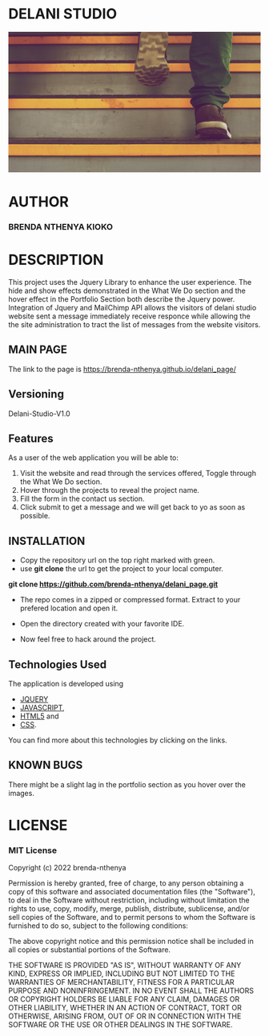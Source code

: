 # DELANI STUDIO 

<img src="./img/backgrounds/h_img.jpg">

# AUTHOR 
### BRENDA NTHENYA KIOKO

# DESCRIPTION
This project uses the Jquery Library to enhance the user experience. The hide and show effects demonstrated in the What We Do section and the hover effect in the Portfolio Section both describe the Jquery power. Integration of Jquery and MailChimp API allows the visitors of delani studio website sent a message immediately receive  responce while allowing the the site administration to tract the list of messages from the website visitors.

## MAIN PAGE
The link to the page is https://brenda-nthenya.github.io/delani_page/

## Versioning
Delani-Studio-V1.0 

## Features

As a user of the web application you will be able to:

1. Visit the website and read through the services offered, 
Toggle through the What We Do section.
2. Hover through the projects to reveal the project name.
3. Fill the form in the contact us section.
4. Click submit to get a message and we will get back to yo as soon as possible.

## INSTALLATION

* Copy the repository url on the top right marked with green.
* use **git clone** the url to get the project to your local computer.

**git clone https://github.com/brenda-nthenya/delani_page.git**
*   The repo comes in a zipped or compressed format. Extract to your prefered location and open it.

* Open the directory created with your favorite IDE.  

* Now feel free to hack around the project.

## Technologies Used
The application is developed using 
* [JQUERY](https://code.jquery.com)
* [JAVASCRIPT](https://www.w3schools.com/js/default.asp),
* [HTML5](https://www.w3schools.com/html/html5_intro.asp) and
* [CSS](https://www.w3schools.com/css/default.asp). 

You can find more about this technologies by clicking on the links.

## KNOWN BUGS
There might be a slight lag in the portfolio section as you hover over the images.

# LICENSE
### MIT License

Copyright (c) 2022 brenda-nthenya

Permission is hereby granted, free of charge, to any person obtaining a copy
of this software and associated documentation files (the "Software"), to deal
in the Software without restriction, including without limitation the rights
to use, copy, modify, merge, publish, distribute, sublicense, and/or sell
copies of the Software, and to permit persons to whom the Software is
furnished to do so, subject to the following conditions:

The above copyright notice and this permission notice shall be included in all
copies or substantial portions of the Software.

THE SOFTWARE IS PROVIDED "AS IS", WITHOUT WARRANTY OF ANY KIND, EXPRESS OR
IMPLIED, INCLUDING BUT NOT LIMITED TO THE WARRANTIES OF MERCHANTABILITY,
FITNESS FOR A PARTICULAR PURPOSE AND NONINFRINGEMENT. IN NO EVENT SHALL THE
AUTHORS OR COPYRIGHT HOLDERS BE LIABLE FOR ANY CLAIM, DAMAGES OR OTHER
LIABILITY, WHETHER IN AN ACTION OF CONTRACT, TORT OR OTHERWISE, ARISING FROM,
OUT OF OR IN CONNECTION WITH THE SOFTWARE OR THE USE OR OTHER DEALINGS IN THE
SOFTWARE.


